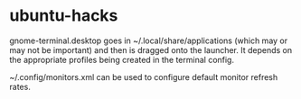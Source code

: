 # ubuntu-hacks

gnome-terminal.desktop goes in ~/.local/share/applications (which may or may not be important) and then is dragged onto the launcher.  It depends on the appropriate profiles being created in the terminal config.

~/.config/monitors.xml can be used to configure default monitor refresh rates.
